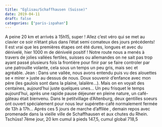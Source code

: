 ```yaml
---
title: "Eglisau/Schaffhausen (Suisse)"
date: 2019-04-11
draft: false
categories: ["paris-ispahan"]
---
```


A peine 20 km et arrivés à 15h15, super !
Allez c’est véro qui se met au clavier ce soir n’étant plus dans l’état semi comateux des jours précédents! Il est vrai que les premières étapes ont été dures, longues et avec du dénivelé, hier 1000 m de dénivelé positif ! Notre route nous a menés à travers de jolies vallées fertiles, suisses ou allemandes on ne sait pas trop ayant passé plusieurs fois la frontière pour finir par se faire controler par une patrouille volante, cela sous un temps un peu gris, mais sec et agréable.
Jean : Dans une vallée, nous avons entendu puis vu des alouettes se « mirer » juste au dessus de nous. Doux souvenir d’enfance avec mon père (les gaulois sont dans la plaine, lalalère…). Mais on en voyait des centaines, aujourd’hui juste quelques unes… Un peu frisquet le temps aujourd’hui, après une rapide pause déjeuner en pleine nature, un café-gâteau était bienvenu. Dans le petitvillage d’Altenburg, deux gentilles soeurs ont ouvert spécialement pour nous leur supérette-café normalement fermée de 13h à 17h…
Aprés ces 5 jours de marche d’affilée , demain repos avec promenade dans la vieille ville de Schaffhausen et aux chutes du Rhein. Tschüss!
7éme jour, 20 km cumul à pieds 147,5, cumul global 718,5
